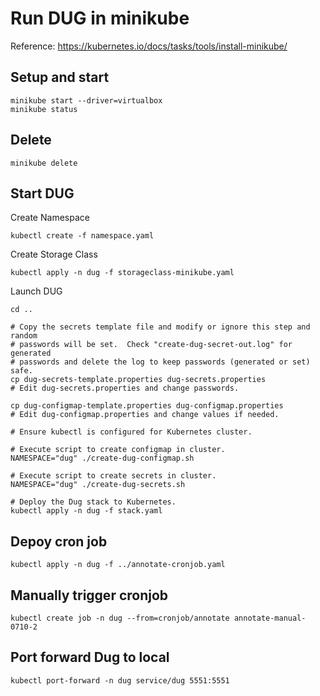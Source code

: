 # Run DUG in minikube

Reference: https://kubernetes.io/docs/tasks/tools/install-minikube/

## Setup and start

```
minikube start --driver=virtualbox
minikube status
```

## Delete
```
minikube delete
```

## Start DUG

Create Namespace
```
kubectl create -f namespace.yaml
```

Create Storage Class
```
kubectl apply -n dug -f storageclass-minikube.yaml
```

Launch DUG
```
cd ..

# Copy the secrets template file and modify or ignore this step and random
# passwords will be set.  Check "create-dug-secret-out.log" for generated
# passwords and delete the log to keep passwords (generated or set) safe.
cp dug-secrets-template.properties dug-secrets.properties
# Edit dug-secrets.properties and change passwords.

cp dug-configmap-template.properties dug-configmap.properties
# Edit dug-configmap.properties and change values if needed.

# Ensure kubectl is configured for Kubernetes cluster.

# Execute script to create configmap in cluster.
NAMESPACE="dug" ./create-dug-configmap.sh

# Execute script to create secrets in cluster.
NAMESPACE="dug" ./create-dug-secrets.sh

# Deploy the Dug stack to Kubernetes.
kubectl apply -n dug -f stack.yaml
```

## Depoy cron job
```
kubectl apply -n dug -f ../annotate-cronjob.yaml
```

## Manually trigger cronjob
```
kubectl create job -n dug --from=cronjob/annotate annotate-manual-0710-2
```

## Port forward Dug to local
```
kubectl port-forward -n dug service/dug 5551:5551
```
